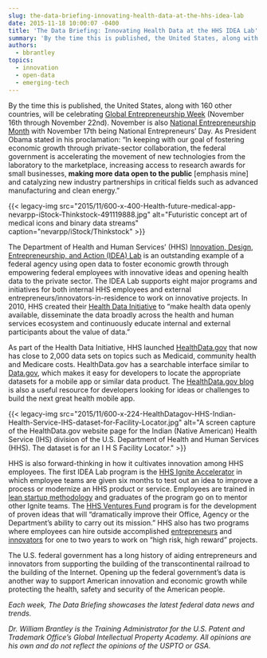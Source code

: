 ```yaml
---
slug: the-data-briefing-innovating-health-data-at-the-hhs-idea-lab
date: 2015-11-18 10:00:07 -0400
title: 'The Data Briefing: Innovating Health Data at the HHS IDEA Lab'
summary: 'By the time this is published, the United States, along with 160 other countries, will be celebrating Global Entrepreneurship Week 2015. The Department of Health and Human Services (HHS) IDEA Lab is an outstanding example of a federal agency using open data to foster economic growth through empowering federal employees with innovative ideas and opening health data to the private sector.'
authors:
  - bbrantley
topics:
  - innovation
  - open-data
  - emerging-tech
---
```


By the time this is published, the United States, along with 160 other countries, will be celebrating <a href="https://www.genglobal.org/gew">Global Entrepreneurship Week</a> (November 16th through November 22nd). November is also <a href="https://obamawhitehouse.archives.gov/the-press-office/2015/11/02/presidential-proclamation-national-entrepreneurship-month-2015">National Entrepreneurship Month</a> with November 17th being National Entrepreneurs’ Day. As President Obama stated in his proclamation: “In keeping with our goal of fostering economic growth through private-sector collaboration, the federal government is accelerating the movement of new technologies from the laboratory to the marketplace, increasing access to research awards for small businesses, **making more data open to the public** [emphasis mine] and catalyzing new industry partnerships in critical fields such as advanced manufacturing and clean energy.” 

{{< legacy-img src="2015/11/600-x-400-Health-future-medical-app-nevarpp-iStock-Thinkstock-491119888.jpg" alt="Futuristic concept art of medical icons and binary data streams" caption="nevarpp/iStock/Thinkstock" >}} 

The Department of Health and Human Services’ (HHS) <a href="https://web.archive.org/web/20150905190036/http://www.hhs.gov/idealab/what-we-do/">Innovation, Design, Entrepreneurship, and Action (IDEA) Lab</a> is an outstanding example of a federal agency using open data to foster economic growth through empowering federal employees with innovative ideas and opening health data to the private sector. The IDEA Lab supports eight major programs and initiatives for both internal HHS employees and external entrepreneurs/innovators-in-residence to work on innovative projects. In 2010, HHS created their <a href="https://web.archive.org/web/20150905184421/http://www.hhs.gov/idealab/what-we-do/health-data/">Health Data Initiative</a> to “make health data openly available, disseminate the data broadly across the health and human services ecosystem and continuously educate internal and external participants about the value of data.”

As part of the Health Data Initiative, HHS launched <a href="http://www.healthdata.gov/">HealthData.gov</a> that now has close to 2,000 data sets on topics such as Medicaid, community health and Medicare costs. HealthData.gov has a searchable interface similar to <a href="http://www.data.gov/">Data.gov</a>, which makes it easy for developers to locate the appropriate datasets for a mobile app or similar data product. The <a href="https://beta.healthdata.gov/browse?category=Blog">HealthData.gov blog</a> is also a useful resource for developers looking for ideas or challenges to build the next great health mobile app.

{{< legacy-img src="2015/11/600-x-224-HealthDatagov-HHS-Indian-Health-Service-IHS-dataset-for-Facility-Locator.jpg" alt="A screen capture of the HealthData.gov website page for the Indian (Native American) Health Service (IHS) division of the U.S. Department of Health and Human Services (HHS). The dataset is for an I H S Facility Locator." >}}

HHS is also forward-thinking in how it cultivates innovation among HHS employees. The first IDEA Lab program is the <a href="https://web.archive.org/web/20150905184951/http://www.hhs.gov/idealab/what-we-do/hhs-ignite/">HHS Ignite Accelerator</a> in which employee teams are given six months to test out an idea to improve a process or modernize an HHS product or service. Employees are trained in <a href="http://theleanstartup.com/principles">lean startup methodology</a> and graduates of the program go on to mentor other Ignite teams. The <a href="https://web.archive.org/web/20150905182147/http://www.hhs.gov/idealab/what-we-do/hhs-ventures/">HHS Ventures Fund</a> program is for the development of proven ideas that will “dramatically improve their Office, Agency or the Department’s ability to carry out its mission.” HHS also has two programs where employees can hire outside accomplished <a href="https://web.archive.org/web/20150905192032/http://www.hhs.gov/idealab/what-we-do/hhs-entrepreneurs/">entrepreneurs</a> and <a href="https://web.archive.org/web/20150905192032/http://www.hhs.gov/idealab/what-we-do/hhs-entrepreneurs/">innovators</a> for one to two years to work on “high risk, high reward” projects.

The U.S. federal government has a long history of aiding entrepreneurs and innovators from supporting the building of the transcontinental railroad to the building of the Internet. Opening up the federal government’s data is another way to support American innovation and economic growth while protecting the health, safety and security of the American people.

_Each week, The Data Briefing showcases the latest federal data news and trends._

_Dr. William Brantley is the Training Administrator for the U.S. Patent and Trademark Office’s Global Intellectual Property Academy. All opinions are his own and do not reflect the opinions of the USPTO or GSA._
